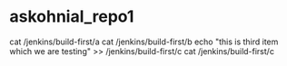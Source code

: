 # askohnial_repo1
cat /jenkins/build-first/a
cat /jenkins/build-first/b
echo "this is third item which we are testing" >> /jenkins/build-first/c
cat /jenkins/build-first/c
